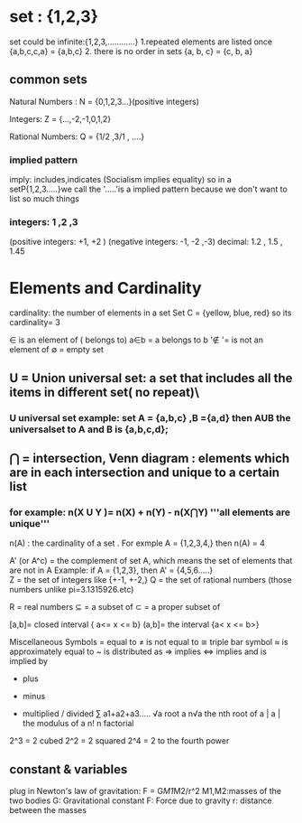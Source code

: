 # set : {1,2,3}
set could be infinite:{1,2,3,............}
1.repeated elements are listed once
 {a,b,c,c,a} = {a,b,c} 
2. there is no order in sets
{a, b, c} = {c, b, a}

## common sets
Natural Numbers :
N = {0,1,2,3...}(positive integers)

Integers:
Z = {...,-2,-1,0,1,2}

Rational Numbers:
Q = {1/2 ,3/1 , ....}
### implied pattern
imply: includes,indicates
(Socialism implies equality)
so in a setP{1,2,3.....}we call the '.....'is a implied pattern because we don't want to list so much things

### integers:  1 ,2 ,3   
(positive integers: +1, +2 )
(negative integers: -1, -2 ,-3)
decimal: 1.2  ,  1.5 , 1.45

# Elements and Cardinality
cardinality: the number of elements in a set
Set C = {yellow, blue, red}
so its cardinality= 3

∈ is an element of ( belongs to)   a∈b = a belongs to b
'∉ '= is not an element of
∅ = empty set
## U = Union universal set: a set that includes all the items in different set( no repeat)\
### U universal set example: set A = {a,b,c} ,B ={a,d} then AUB the universalset to A and B is {a,b,c,d};
 ## ⋂ = intersection, Venn diagram : elements which are in each intersection and unique to a certain list
 ### for example: n(X U Y )= n(X) + n(Y) - n(X⋂Y) '''all elements are unique'''

n(A) : the cardinality of a set . For exmple A = {1,2,3,4,} then n(A) = 4

A' (or A^c) = the complement of set A, which means the set of elements that are not in A
Example: if A = {1,2,3}, then A' = {4,5,6.....}\
Z = the set of integers like {+-1, +-2,}
Q = the set of rational numbers (those numbers unlike pi=3.1315926.etc)

R = real numbers
⊆ = a subset of
⊂ = a proper subset of

[a,b]= closed interval { a<= x <= b}
(a,b]= the interval {a< x <= b>}


Miscellaneous Symbols
= equal to
≠ is not equal to
≅ triple bar symbol
≈ is approximately equal to
~ is distributed as
⇒ implies
⇔ implies and is implied by
+ plus
- minus
* multiplied 
/ divided
∑ a1+a2+a3.....
√a root a
n√a the nth root of a
| a | the modulus of a
n! n factorial

2^3 = 2 cubed
2^2 = 2 squared
2^4 = 2 to the fourth power

## constant &  variables
plug in
Newton's law of gravitation: F = G*M1*M2/r^2
M1,M2:masses of the two bodies
G: Gravitational constant
F: Force due to gravity
r: distance between the masses
